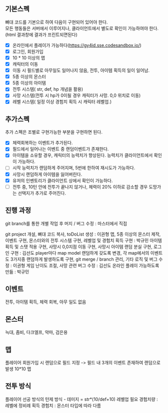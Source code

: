 
## 기본스펙

뼈대 코드를 기본으로 하여 다음이 구현되어 있어야 한다.  
모든 행동들은 서버에서 이루어지나, 클라이언트에서 별도로 확인이 가능하여야 한다.(html 결과창에 결과가 프린트되면된다)

- [X] 온라인에서 플레이가 가능하다(https://gy4id.sse.codesandbox.io/)
- [X] 로그인, 회원가입
- [X] 10 * 10 이상의 맵
- [X] 캐릭터의 이동
- [X] 이동 시 필드별로 아무일도 일어나지 않음, 전투, 아이템 획득의 일이 일어남.
- [X] 5종 이상의 몬스터
- [X] 5종 이상의 아이템
- [X] 전투 시스템( str, def, hp 개념을 활용)
- [X] 사망 시스템(전투 시 hp가 0이될 경우 캐릭터가 사망. 0,0 위치로 이동)
- [X] 레벨 시스템( 일정 이상 경험치 획득 시 캐릭터 레벨업.)

## 추가스펙

추가 스펙은 조별로 구현가능한 부분을 구현하면 된다.

- [X] 체력회복하는 이벤트가 추가된다.
- [X] 필드에서 일어나는 이벤트 중 랜덤이벤트가 존재한다.
- [X] 아이템을 소유할 경우, 캐릭터의 능력치가 향상된다. 능력치가 클라이언트에서 확인이 가능하다.
- [ ] 시작 능력치가 랜덤하게 주어지며, 5번에 한하여 재시도가 가능하다.
- [X] 사망시 랜덤하게 아이템을 잃어버린다.
- [X] 유저의 인벤토리가 클라이언트 상에서 확인이 가능하다.
- [ ] 전투 중, 10턴 안에 전투가 끝나지 않거나, 체력이 20% 이하로 감소할 경우 도망가는 선택지가 추가로 주어진다.

## 진행 과정

git branch를 통한 개별 작업 후 머지 / 버그 수정 : 마스터에서 직접

git project 개설, 뼈대 코드 복사, toDoList 생성 : 이권형
맵, 5종 이상의 몬스터 제작, 이벤트 구현, 몬스터와의 전투 시스템 구현, 레벨업 및 경험치 획득 구현 : 박규민
아이템 획득 및 스탯 적용 구현, 사망시 0,0지점 이동 구현, 사망시 아이템 랜덤 분실 구현, 로그인 구현 : 김선도
player마다 map model 랜덤하게 갖도록 변경, 각 map에서의 이벤트도 3가지중 랜덤하게 발생하도록 구현, git merge / branch 관리, 기타 로직 및 버그 수정 : 이권형
게임 난이도 조절, 사망 관련 버그 수정 : 김선도
온라인 플레이 가능하도록 만듦 : 박규민

## 이벤트

전투, 아이템 획득, 체력 회복, 아무 일도 없음

## 몬스터

늑대, 좀비, 다크엘프, 악마, 검은용

## 맵

플레이어 회원가입 시 랜덤으로 필드 지정 -> 필드 내 3개의 이벤트 존재하여 랜덤으로 발생
10*10 맵

## 전투 방식

플레이어 선공 방식의 턴제 방식 - 데미지 = str*(10/def+10)
레벨업 필요 경험치량 : 레벨에 정비례
획득 경험치 : 몬스터 타입에 따라 다름

